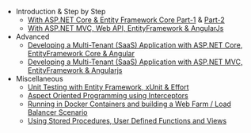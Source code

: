 - Introduction & Step by Step
  - [With ASP.NET Core & Entity Framework Core Part-1](Articles/Introduction-With-AspNet-Core-And-Entity-Framework-Core-Part-1/index.html) & [Part-2](Articles/Introduction-With-AspNet-Core-And-Entity-Framework-Core-Part-2/index.html)
  - [With ASP.NET MVC, Web API, EntityFramework & AngularJs](Articles/Introduction-With-AspNet-MVC-Web-API-EntityFramework-and-AngularJs/index.html)
- Advanced
  - [Developing a Multi-Tenant (SaaS) Application with ASP.NET Core, EntityFramework Core & Angular](Articles/Developing-MultiTenant-SaaS-ASP.NET-CORE-Angular/index.html)
  - [Developing a Multi-Tenant (SaaS) Application with ASP.NET MVC, EntityFramework & Angularjs](Articles/Developing-a-Multi-Tenant-SaaS-Application-with-ASP.NET-MVC-EntityFramework-AngularJs/index.html)
- Miscellaneous
  - [Unit Testing with Entity Framework, xUnit & Effort](Articles/Unit-Testing-with-Entity-Framework,-xUnit-Effort/index.html)
  - [Aspect Oriented Programming using Interceptors](Articles/Aspect-Oriented-Programming-using-Interceptors/index.html)
  - [Running in Docker Containers and building a Web Farm / Load Balancer Scenario](Articles/Running-in-Docker-Containers-and-Building-a-Web-Farm-Load-Balancer-Scenario/index.html)
  - [Using Stored Procedures, User Defined Functions and Views](Articles/Using-Stored-Procedures,-User-Defined-Functions-and-Views/index.html)